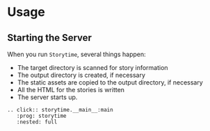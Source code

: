 # Usage

## Starting the Server

When you run `Storytime`, several things happen:

- The target directory is scanned for story information
- The output directory is created, if necessary
- The static assets are copied to the output directory, if necessary
- All the HTML for the stories is written
- The server starts up.

```{eval-rst}
.. click:: storytime.__main__:main
   :prog: storytime
   :nested: full
```
